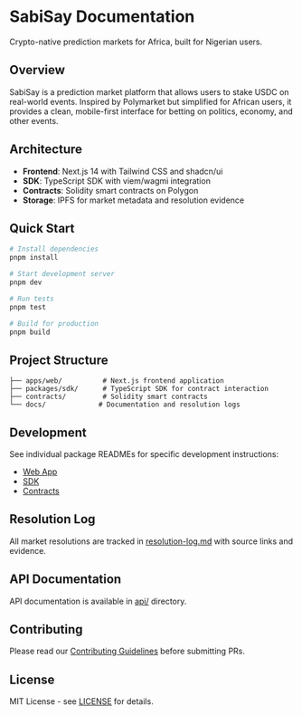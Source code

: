 # SabiSay Documentation

Crypto-native prediction markets for Africa, built for Nigerian users.

## Overview

SabiSay is a prediction market platform that allows users to stake USDC on real-world events. Inspired by Polymarket but simplified for African users, it provides a clean, mobile-first interface for betting on politics, economy, and other events.

## Architecture

- **Frontend**: Next.js 14 with Tailwind CSS and shadcn/ui
- **SDK**: TypeScript SDK with viem/wagmi integration
- **Contracts**: Solidity smart contracts on Polygon
- **Storage**: IPFS for market metadata and resolution evidence

## Quick Start

```bash
# Install dependencies
pnpm install

# Start development server
pnpm dev

# Run tests
pnpm test

# Build for production
pnpm build
```

## Project Structure

```
├── apps/web/          # Next.js frontend application
├── packages/sdk/      # TypeScript SDK for contract interaction
├── contracts/         # Solidity smart contracts
└── docs/             # Documentation and resolution logs
```

## Development

See individual package READMEs for specific development instructions:

- [Web App](./apps/web/README.md)
- [SDK](./packages/sdk/README.md)
- [Contracts](./contracts/README.md)

## Resolution Log

All market resolutions are tracked in [resolution-log.md](./resolution-log.md) with source links and evidence.

## API Documentation

API documentation is available in [api/](./api/) directory.

## Contributing

Please read our [Contributing Guidelines](./CONTRIBUTING.md) before submitting PRs.

## License

MIT License - see [LICENSE](./LICENSE) for details.
